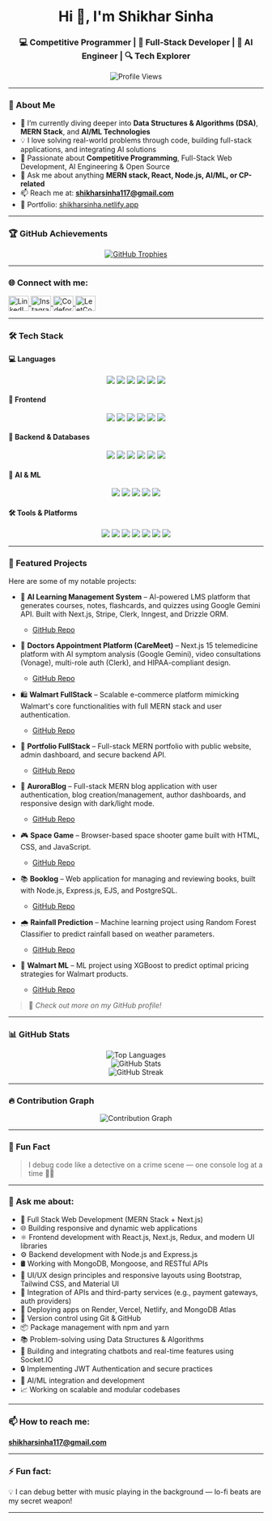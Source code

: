 <h1 align="center">Hi 👋, I'm Shikhar Sinha</h1>
<h3 align="center">💻 Competitive Programmer | 🔧 Full-Stack Developer | 🤖 AI Engineer | 🔍 Tech Explorer</h3>

<p align="center">
  <img src="https://komarev.com/ghpvc/?username=shikhar1504&label=Profile%20views&color=0e75b6&style=flat" alt="Profile Views" />
</p>

---

### 🚀 About Me

- 🌱 I’m currently diving deeper into **Data Structures & Algorithms (DSA)**, **MERN Stack**, and **AI/ML Technologies**
- 💡 I love solving real-world problems through code, building full-stack applications, and integrating AI solutions
- 🧠 Passionate about **Competitive Programming**, Full-Stack Web Development, AI Engineering & Open Source
- 💬 Ask me about anything **MERN stack, React, Node.js, AI/ML, or CP-related**
- 📫 Reach me at: **shikharsinha117@gmail.com**
- 🔗 Portfolio: [shikharsinha.netlify.app](https://shikharsinha.netlify.app/)

---

### 🏆 GitHub Achievements

<p align="center"> <a href="https://github.com/ryo-ma/github-profile-trophy"> <img src="https://github-profile-trophy.vercel.app/?username=shikhar1504&theme=dracula&title=Experience,Commit,Issue,PullRequest,Repositories,Stars,Follower,Review" alt="GitHub Trophies" /> </a> </p>

---

<h3 align="left">🌐 Connect with me:</h3>
<p align="left">
  <a href="https://linkedin.com/in/shikhar-sinha-b14299249" target="_blank">
    <img align="center" src="https://raw.githubusercontent.com/rahuldkjain/github-profile-readme-generator/master/src/images/icons/Social/linked-in-alt.svg" alt="LinkedIn" height="30" width="40" />
  </a>
  <a href="https://instagram.com/shikharsinha154" target="_blank">
    <img align="center" src="https://raw.githubusercontent.com/rahuldkjain/github-profile-readme-generator/master/src/images/icons/Social/instagram.svg" alt="Instagram" height="30" width="40" />
  </a>
  <a href="https://codeforces.com/profile/shikharsinha117" target="_blank">
    <img align="center" src="https://raw.githubusercontent.com/rahuldkjain/github-profile-readme-generator/master/src/images/icons/Social/codeforces.svg" alt="Codeforces" height="30" width="40" />
  </a>
  <a href="https://www.leetcode.com/shikhar0105" target="_blank">
    <img align="center" src="https://raw.githubusercontent.com/rahuldkjain/github-profile-readme-generator/master/src/images/icons/Social/leet-code.svg" alt="LeetCode" height="30" width="40" />
  </a>
</p>

---

### 🛠 Tech Stack

#### 💻 Languages

<p align="center">
  <img src="https://img.shields.io/badge/C-00599C?style=for-the-badge&logo=c&logoColor=white" />
  <img src="https://img.shields.io/badge/Java-007396?style=for-the-badge&logo=java&logoColor=white" />
  <img src="https://img.shields.io/badge/Javascript-F7DF1E?style=for-the-badge&logo=javascript&logoColor=black" />
  <img src="https://img.shields.io/badge/Python-3776AB?style=for-the-badge&logo=python&logoColor=white" />
  <img src="https://img.shields.io/badge/HTML5-E34F26?style=for-the-badge&logo=html5&logoColor=white" />
  <img src="https://img.shields.io/badge/CSS3-1572B6?style=for-the-badge&logo=css3&logoColor=white" />
</p>

#### 🎨 Frontend

<p align="center">
  <img src="https://img.shields.io/badge/React-20232A?style=for-the-badge&logo=react&logoColor=61DAFB" />
  <img src="https://img.shields.io/badge/Redux-593D88?style=for-the-badge&logo=redux&logoColor=white" />
  <img src="https://img.shields.io/badge/Next.js-000000?style=for-the-badge&logo=next.js&logoColor=white" />
  <img src="https://img.shields.io/badge/Tailwind-06B6D4?style=for-the-badge&logo=tailwindcss&logoColor=white" />
  <img src="https://img.shields.io/badge/Bootstrap-563D7C?style=for-the-badge&logo=bootstrap&logoColor=white" />
  <img src="https://img.shields.io/badge/Material--UI-0081CB?style=for-the-badge&logo=material-ui&logoColor=white" />
</p>

#### 🔧 Backend & Databases

<p align="center">
  <img src="https://img.shields.io/badge/Node.js-339933?style=for-the-badge&logo=node.js&logoColor=white" />
  <img src="https://img.shields.io/badge/Express.js-404D59?style=for-the-badge" />
  <img src="https://img.shields.io/badge/MongoDB-4EA94B?style=for-the-badge&logo=mongodb&logoColor=white" />
  <img src="https://img.shields.io/badge/PostgreSQL-336791?style=for-the-badge&logo=postgresql&logoColor=white" />
  <img src="https://img.shields.io/badge/Firebase-FFCA28?style=for-the-badge&logo=firebase&logoColor=black" />
  <img src="https://img.shields.io/badge/Mongoose-880000?style=for-the-badge&logo=mongoose&logoColor=white" />
</p>

#### 🤖 AI & ML

<p align="center">
  <img src="https://img.shields.io/badge/Google--Gemini-4285F4?style=for-the-badge&logo=google&logoColor=white" />
  <img src="https://img.shields.io/badge/TensorFlow-FF6F00?style=for-the-badge&logo=tensorflow&logoColor=white" />
  <img src="https://img.shields.io/badge/scikit--learn-F7931E?style=for-the-badge&logo=scikit-learn&logoColor=white" />
  <img src="https://img.shields.io/badge/Pandas-2C2D72?style=for-the-badge&logo=pandas&logoColor=white" />
  <img src="https://img.shields.io/badge/NumPy-013243?style=for-the-badge&logo=numpy&logoColor=white" />
</p>

#### 🛠 Tools & Platforms

<p align="center">
  <img src="https://img.shields.io/badge/Git-F05032?style=for-the-badge&logo=git&logoColor=white" />
  <img src="https://img.shields.io/badge/GitHub-181717?style=for-the-badge&logo=github&logoColor=white" />
  <img src="https://img.shields.io/badge/VS--Code-007ACC?style=for-the-badge&logo=visual-studio-code&logoColor=white" />
  <img src="https://img.shields.io/badge/Docker-2496ED?style=for-the-badge&logo=docker&logoColor=white" />
  <img src="https://img.shields.io/badge/AWS-FF9900?style=for-the-badge&logo=amazon-aws&logoColor=white" />
  <img src="https://img.shields.io/badge/Vercel-000000?style=for-the-badge&logo=vercel&logoColor=white" />
  <img src="https://img.shields.io/badge/Netlify-00C58E?style=for-the-badge&logo=netlify&logoColor=white" />
</p>

---

### 📂 Featured Projects

Here are some of my notable projects:

- 🤖 **AI Learning Management System** – AI-powered LMS platform that generates courses, notes, flashcards, and quizzes using Google Gemini API. Built with Next.js, Stripe, Clerk, Inngest, and Drizzle ORM.

  - [GitHub Repo](https://github.com/shikhar1504/AI_Learning_Management_System)

- 🏥 **Doctors Appointment Platform (CareMeet)** – Next.js 15 telemedicine platform with AI symptom analysis (Google Gemini), video consultations (Vonage), multi-role auth (Clerk), and HIPAA-compliant design.

  - [GitHub Repo](https://github.com/shikhar1504/Doctors_Appointment_Platform)

- 🛍️ **Walmart FullStack** – Scalable e-commerce platform mimicking Walmart's core functionalities with full MERN stack and user authentication.

  - [GitHub Repo](https://github.com/shikhar1504/Walmart_FullStack)

- 💼 **Portfolio FullStack** – Full-stack MERN portfolio with public website, admin dashboard, and secure backend API.

  - [GitHub Repo](https://github.com/shikhar1504/Portfolio_FullStack)

- 📝 **AuroraBlog** – Full-stack MERN blog application with user authentication, blog creation/management, author dashboards, and responsive design with dark/light mode.

  - [GitHub Repo](https://github.com/shikhar1504/AuroraBlog)

- 🎮 **Space Game** – Browser-based space shooter game built with HTML, CSS, and JavaScript.

  - [GitHub Repo](https://github.com/shikhar1504/space-game)

- 📚 **Booklog** – Web application for managing and reviewing books, built with Node.js, Express.js, EJS, and PostgreSQL.

  - [GitHub Repo](https://github.com/shikhar1504/booklog)

- 🌧️ **Rainfall Prediction** – Machine learning project using Random Forest Classifier to predict rainfall based on weather parameters.

  - [GitHub Repo](https://github.com/shikhar1504/Rainfall-Prediction)

- 🛒 **Walmart ML** – ML project using XGBoost to predict optimal pricing strategies for Walmart products.
  - [GitHub Repo](https://github.com/shikhar1504/Walmart_ML)

> 🧩 _Check out more on my GitHub profile!_

---

### 📊 GitHub Stats

<div align="center">
  <img src="https://github-readme-stats.vercel.app/api/top-langs?username=shikhar1504&show_icons=true&locale=en&layout=compact&theme=algolia" alt="Top Languages" />
  <br />
  <img src="https://github-readme-stats.vercel.app/api?username=shikhar1504&show_icons=true&locale=en&theme=algolia" alt="GitHub Stats" />
  <br />
  <img src="https://github-readme-streak-stats.herokuapp.com/?user=shikhar1504&theme=algolia" alt="GitHub Streak" />
</div>

---

### 🔥 Contribution Graph

<p align="center">
  <img src="https://github-readme-activity-graph.vercel.app/graph?username=shikhar1504&theme=react-dark" alt="Contribution Graph"/>
</p>

---

### 🧠 Fun Fact

> I debug code like a detective on a crime scene — one console log at a time 🕵️‍♂️

---

### 💬 Ask me about:

- 🔧 Full Stack Web Development (MERN Stack + Next.js)
- 🌐 Building responsive and dynamic web applications
- ⚛️ Frontend development with React.js, Next.js, Redux, and modern UI libraries
- ⚙️ Backend development with Node.js and Express.js
- 🛢️ Working with MongoDB, Mongoose, and RESTful APIs
- 🎨 UI/UX design principles and responsive layouts using Bootstrap, Tailwind CSS, and Material UI
- 🧪 Integration of APIs and third-party services (e.g., payment gateways, auth providers)
- 🚀 Deploying apps on Render, Vercel, Netlify, and MongoDB Atlas
- 🧰 Version control using Git & GitHub
- 📦 Package management with npm and yarn
- 📚 Problem-solving using Data Structures & Algorithms
- 💬 Building and integrating chatbots and real-time features using Socket.IO
- 🔒 Implementing JWT Authentication and secure practices
- 🤖 AI/ML integration and development
- 📈 Working on scalable and modular codebases

---

### 📫 How to reach me:

**shikharsinha117@gmail.com**

---

### ⚡ Fun fact:

💡 I can debug better with music playing in the background — lo-fi beats are my secret weapon!

---
